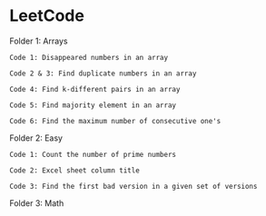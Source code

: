# LeetCode

Folder 1: Arrays

    Code 1: Disappeared numbers in an array

    Code 2 & 3: Find duplicate numbers in an array

    Code 4: Find k-different pairs in an array
    
    Code 5: Find majority element in an array
    
    Code 6: Find the maximum number of consecutive one's

Folder 2: Easy
    
    Code 1: Count the number of prime numbers
    
    Code 2: Excel sheet column title
    
    Code 3: Find the first bad version in a given set of versions

Folder 3: Math
